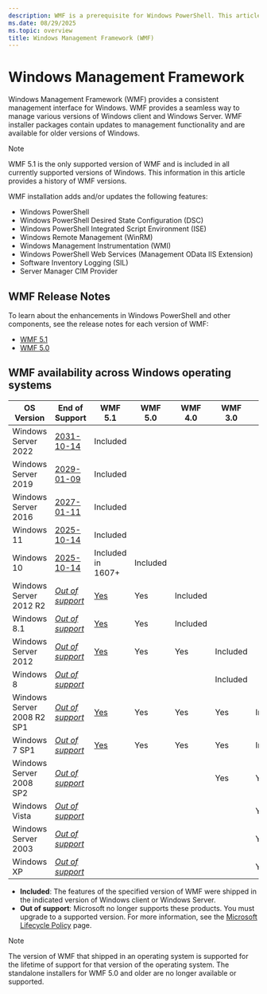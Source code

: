 ```yaml
---
description: WMF is a prerequisite for Windows PowerShell. This article shows the history of WMF versions and provides information about how to find and install WMF.
ms.date: 08/29/2025
ms.topic: overview
title: Windows Management Framework (WMF)
---
```


# Windows Management Framework

Windows Management Framework (WMF) provides a consistent management interface for Windows. WMF
provides a seamless way to manage various versions of Windows client and Windows Server. WMF
installer packages contain updates to management functionality and are available for older versions
of Windows.

> [!NOTE]
> WMF 5.1 is the only supported version of WMF and is included in all currently supported versions
> of Windows. This information in this article provides a history of WMF versions.

WMF installation adds and/or updates the following features:

- Windows PowerShell
- Windows PowerShell Desired State Configuration (DSC)
- Windows PowerShell Integrated Script Environment (ISE)
- Windows Remote Management (WinRM)
- Windows Management Instrumentation (WMI)
- Windows PowerShell Web Services (Management OData IIS Extension)
- Software Inventory Logging (SIL)
- Server Manager CIM Provider

## WMF Release Notes

To learn about the enhancements in Windows PowerShell and other components, see the release notes
for each version of WMF:

- [WMF 5.1][08]
- [WMF 5.0][07]

## WMF availability across Windows operating systems

|         OS Version         |     End of Support     |      WMF 5.1      | WMF 5.0  | WMF 4.0  | WMF 3.0  | WMF 2.0  |
| -------------------------- | ---------------------- | ----------------- | -------- | -------- | -------- | -------- |
| Windows Server 2022        | [2031-10-14][04]       | Included          |          |          |          |          |
| Windows Server 2019        | [2029-01-09][04]       | Included          |          |          |          |          |
| Windows Server 2016        | [2027-01-11][04]       | Included          |          |          |          |          |
| Windows 11                 | [2025-10-14][03]       | Included          |          |          |          |          |
| Windows 10                 | [2025-10-14][03]       | Included in 1607+ | Included |          |          |          |
| Windows Server 2012 R2     | [_Out of support_][02] | [Yes][05]         | Yes      | Included |          |          |
| Windows 8.1                | [_Out of support_][02] | [Yes][05]         | Yes      | Included |          |          |
| Windows Server 2012        | [_Out of support_][02] | [Yes][05]         | Yes      | Yes      | Included |          |
| Windows 8                  | [_Out of support_][01] |                   |          |          | Included |          |
| Windows Server 2008 R2 SP1 | [_Out of support_][01] | [Yes][05]         | Yes      | Yes      | Yes      | Included |
| Windows 7 SP1              | [_Out of support_][01] | [Yes][05]         | Yes      | Yes      | Yes      | Included |
| Windows Server 2008 SP2    | [_Out of support_][01] |                   |          |          | Yes      | Yes      |
| Windows Vista              | [_Out of support_][01] |                   |          |          |          | Yes      |
| Windows Server 2003        | [_Out of support_][01] |                   |          |          |          | Yes      |
| Windows XP                 | [_Out of support_][01] |                   |          |          |          | Yes      |

- **Included**: The features of the specified version of WMF were shipped in the indicated version
  of Windows client or Windows Server.
- **Out of support**: Microsoft no longer supports these products. You must upgrade to a supported
  version. For more information, see the [Microsoft Lifecycle Policy][06] page.

> [!NOTE]
> The version of WMF that shipped in an operating system is supported for the lifetime of support
> for that version of the operating system. The standalone installers for WMF 5.0 and older are no
> longer available or supported.

<!-- link refs -->
[01]: /lifecycle/products/?products=windows
[02]: /windows/release-health/status-windows-8.1-and-windows-server-2012-r2
[03]: /windows/release-health/supported-versions-windows-client
[04]: /windows/release-health/windows-server-release-info
[05]: https://aka.ms/wmf51download
[06]: https://support.microsoft.com/lifecycle
[07]: /previous-versions/powershell/scripting/windows-powershell/wmf/whats-new/release-notes#wmf-50-changes
[08]: /previous-versions/powershell/scripting/windows-powershell/wmf/whats-new/release-notes#wmf-51-changes
